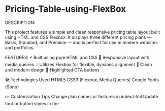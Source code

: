 # Pricing-Table-using-FlexBox

DESCRIPTION:

This project features a simple and clean responsive pricing table layout built using HTML and CSS Flexbox. It displays three different pricing plans — Basic, Standard, and Premium — and is perfect for use in modern websites and portfolios.


FEATURES:
⚡ Built using pure HTML and CSS
📱 Responsive layout with media queries
💡 Utilizes Flexbox for flexible, dynamic alignment
🎯 Clean and modern design
🔴 Highlighted CTA buttons


🛠️ Technologies Used
HTML5
CSS3 (Flexbox, Media Queries)
Google Fonts (Sono)


✏️ Customization Tips
Change plan names or features in index.html
Update font or button styles in the <style> section
Enhance responsiveness by improving the @media queries



